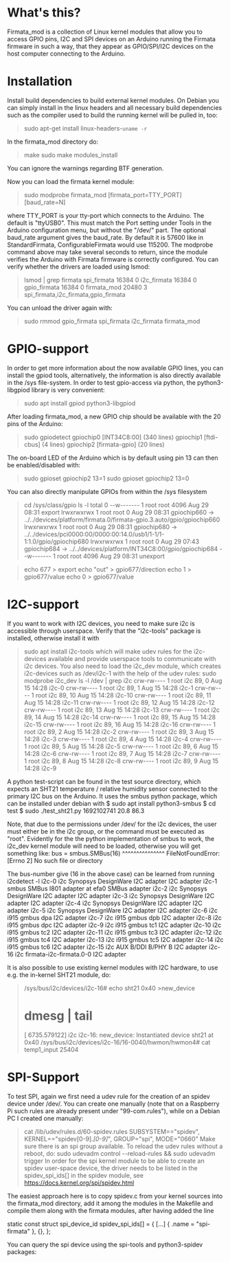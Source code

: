 # What's this?
Firmata_mod is a collection of Linux kernel modules that allow you to access
GPIO pins, I2C and SPI devices on an Arduino running the Firmata firmware
in such a way, that they appear as GPIO/SPI/I2C devices on the host computer
connecting to the Arduino.

# Installation
Install build dependencies to build external kernel modules. On Debian you
can simply install in the linux headers and all necessary build dependencies
such as the compiler used to build the running kernel will be pulled in,
too:
> sudo apt-get install linux-headers-`uname -r`

In the firmata_mod directory do:

> make
> sudo make modules_install

You can ignore the warnings regarding BTF generation.

Now you can load the firmata kernel module:

> sudo modprobe firmata_mod [firmata_port=TTY_PORT] [baud_rate=N]

where TTY_PORT is your tty-port which connects to the Arduino. The default
is "ttyUSB0". This must match the Port setting under Tools in the Arduino
configuration menu, but without the "/dev/" part. The optional baud_rate
argument gives the baud_rate. By default it is 57600 like in
StandardFirmata, ConfigurableFirmata would use 115200.
The modprobe command above may take several seconds to return, since the
module verifies the Arduino with Firmata firmware is correctly configured.
You can verify whether the drivers are loaded using lsmod:
> lsmod | grep firmata
spi_firmata            16384  0
i2c_firmata            16384  0
gpio_firmata           16384  0
firmata_mod            20480  3 spi_firmata,i2c_firmata,gpio_firmata

You can unload the driver again with:
> sudo rmmod gpio_firmata spi_firmata i2c_firmata firmata_mod

# GPIO-support
In order to get more information about the now available GPIO lines, you can install
the gpiod tools, alternatively, the information is also directly available
in the /sys file-system. In order to test gpio-access via python, the
python3-libgpiod library is very convenient: 
> sudo apt install gpiod python3-libgpiod

After loading firmata_mod, a new GPIO chip should be available with the 20
pins of the Arduino:
> sudo gpiodetect
gpiochip0 [INT34C8:00] (340 lines)
gpiochip1 [ftdi-cbus] (4 lines)
gpiochip2 [firmata-gpio] (20 lines)

The on-board LED of the Arduino which is by default using pin 13 can then be
enabled/disabled with:
> sudo gpioset gpiochip2 13=1
> sudo gpioset gpiochip2 13=0

You can also directly manipulate GPIOs from within the /sys filesystem

> cd /sys/class/gpio
> ls -l
> total 0
> --w------- 1 root root 4096 Aug 29 08:31 export
> lrwxrwxrwx 1 root root    0 Aug 29 08:31 gpiochip660 -> ../../devices/platform/firmata.0/firmata-gpio.3.auto/gpio/gpiochip660
> lrwxrwxrwx 1 root root    0 Aug 29 08:31 gpiochip680 -> ../../devices/pci0000:00/0000:00:14.0/usb1/1-1/1-1:1.0/gpio/gpiochip680
> lrwxrwxrwx 1 root root    0 Aug 29 07:43 gpiochip684 -> ../../devices/platform/INT34C8:00/gpio/gpiochip684
> --w------- 1 root root 4096 Aug 29 08:31 unexport

> echo 677 > export
> echo "out" > gpio677/direction 
> echo 1 > gpio677/value 
> echo 0 > gpio677/value 


# I2C-support
If you want to work with I2C devices, you need to make sure i2c is
accessible through userspace. Verify that the "i2c-tools" package is
installed, otherwise install it with
> sudo apt install i2c-tools
which will make udev rules for the i2c-devices available and provide
userspace tools to communicate with i2c devices.
You also need to load the i2c_dev module, which creates i2c-devices
such as /dev/i2c-1 with the help of the udev rules:
> sudo modprobe i2c_dev
> ls -l /dev | grep i2c
crw-rw----  1 root   i2c      89,     0 Aug 15 14:28 i2c-0
crw-rw----  1 root   i2c      89,     1 Aug 15 14:28 i2c-1
crw-rw----  1 root   i2c      89,    10 Aug 15 14:28 i2c-10
crw-rw----  1 root   i2c      89,    11 Aug 15 14:28 i2c-11
crw-rw----  1 root   i2c      89,    12 Aug 15 14:28 i2c-12
crw-rw----  1 root   i2c      89,    13 Aug 15 14:28 i2c-13
crw-rw----  1 root   i2c      89,    14 Aug 15 14:28 i2c-14
crw-rw----  1 root   i2c      89,    15 Aug 15 14:28 i2c-15
crw-rw----  1 root   i2c      89,    16 Aug 15 14:28 i2c-16
crw-rw----  1 root   i2c      89,     2 Aug 15 14:28 i2c-2
crw-rw----  1 root   i2c      89,     3 Aug 15 14:28 i2c-3
crw-rw----  1 root   i2c      89,     4 Aug 15 14:28 i2c-4
crw-rw----  1 root   i2c      89,     5 Aug 15 14:28 i2c-5
crw-rw----  1 root   i2c      89,     6 Aug 15 14:28 i2c-6
crw-rw----  1 root   i2c      89,     7 Aug 15 14:28 i2c-7
crw-rw----  1 root   i2c      89,     8 Aug 15 14:28 i2c-8
crw-rw----  1 root   i2c      89,     9 Aug 15 14:28 i2c-9

A python test-script can be found in the test source directory, which
expects an SHT21 temperature / relative humidity sensor connected to the
primary I2C bus on the Arduino. It uses the smbus python package, which can
be installed under debian with
$ sudo apt install python3-smbus
$ cd test
$ sudo ./test_sht21.py
1692102741 20.8 86.3

Note, that due to the permissions under /dev/ for the i2c devices, the user
must either be in the i2c group, or the command must be executed as "root".
Evidently for the the python implementation of smbus to work, the i2c_dev
kernel module will need to be loaded, otherwise you will get something like:
    bus = smbus.SMBus(16)
          ^^^^^^^^^^^^^^^
FileNotFoundError: [Errno 2] No such file or directory

The bus-number give (16 in the above case) can be learned from running
i2cdetect -l
i2c-0   i2c             Synopsys DesignWare I2C adapter         I2C adapter
i2c-1   smbus           SMBus I801 adapter at efa0              SMBus adapter
i2c-2   i2c             Synopsys DesignWare I2C adapter         I2C adapter
i2c-3   i2c             Synopsys DesignWare I2C adapter         I2C adapter
i2c-4   i2c             Synopsys DesignWare I2C adapter         I2C adapter
i2c-5   i2c             Synopsys DesignWare I2C adapter         I2C adapter
i2c-6   i2c             i915 gmbus dpa                          I2C adapter
i2c-7   i2c             i915 gmbus dpb                          I2C adapter
i2c-8   i2c             i915 gmbus dpc                          I2C adapter
i2c-9   i2c             i915 gmbus tc1                          I2C adapter
i2c-10  i2c             i915 gmbus tc2                          I2C adapter
i2c-11  i2c             i915 gmbus tc3                          I2C adapter
i2c-12  i2c             i915 gmbus tc4                          I2C adapter
i2c-13  i2c             i915 gmbus tc5                          I2C adapter
i2c-14  i2c             i915 gmbus tc6                          I2C adapter
i2c-15  i2c             AUX B/DDI B/PHY B                       I2C adapter
i2c-16  i2c             firmata-i2c-firmata.0-0                 I2C adapter

It is also possible to use existing kernel modules with I2C hardware, to use
e.g. the in-kernel SHT21 module, do:
> /sys/bus/i2c/devices/i2c-16# echo sht21 0x40 >new_device
> # dmesg | tail
> [ 6735.579122] i2c i2c-16: new_device: Instantiated device sht21 at 0x40
> /sys/bus/i2c/devices/i2c-16/16-0040/hwmon/hwmon4# cat temp1_input 
> 25404



# SPI-Support
To test SPI, again we first need a udev rule for the creation of
an spidev device under /dev/. You can create one manually (note that on a
Raspberry Pi such rules are already present under "99-com.rules"), while on
a Debian PC I created one manually:
> cat /lib/udev/rules.d/60-spidev.rules
> SUBSYSTEM=="spidev", KERNEL=="spidev[0-9]*.[0-9]*", GROUP="spi", MODE="0660"
Make sure there is an spi group available. To reload the udev rules without
a reboot, do:
> sudo udevadm control --reload-rules && sudo udevadm trigger
In order for the spi kernel module to be able to create an spidev user-space
device, the driver needs to be listed in the spidev_spi_ids[] in the spidev
module, see https://docs.kernel.org/spi/spidev.html

The easiest approach here is to copy spidev.c from your kernel sources into
the firmata_mod directory, add it among the modules in the Makefile and
compile them along with the firmata modules, after having added the line

static const struct spi_device_id spidev_spi_ids[] = {
	[...]
	{ .name = "spi-firmata" },
	{},
};

You can query the spi device using the spi-tools and python3-spidev
packages:
